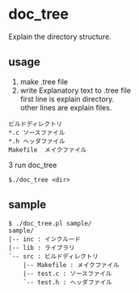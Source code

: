 # doc_tree

Explain the directory structure.

## usage

   1. make .tree file
   2. write Explanatory text to .tree file<BR>
      first line is explain directory.<BR>
      other lines are explain files.<BR>

```
ビルドディレクトリ
*.c ソースファイル
*.h ヘッダファイル
Makefile  メイクファイル
```

   3 run doc_tree

```
$./doc_tree <dir>
```

## sample

```
$ ./doc_tree.pl sample/
sample/
|-- inc : インクルード
|-- lib : ライブラリ
`-- src : ビルドディレクトリ
    |-- Makefile : メイクファイル
    |-- test.c : ソースファイル
    `-- test.h : ヘッダファイル
```

